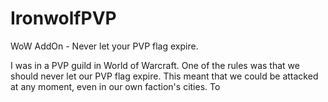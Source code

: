 IronwolfPVP
===========

WoW AddOn - Never let your PVP flag expire.

I was in a PVP guild in World of Warcraft. One of the rules was that we should never let our PVP flag expire. This meant that we could be attacked at any moment, even in our own faction's cities. To